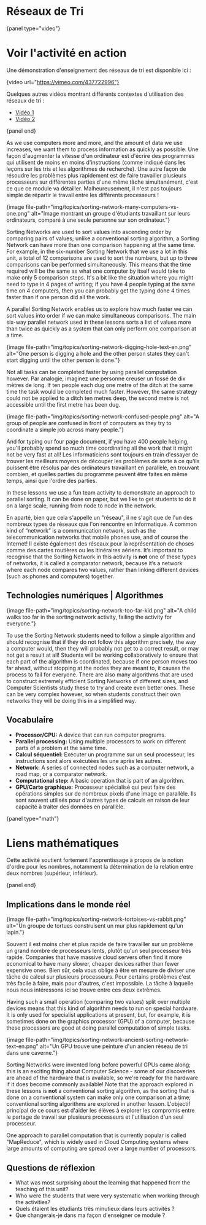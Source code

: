 # Réseaux de Tri

{panel type="video"}

# Voir l'activité en action

Une démonstration d'enseignement des réseaux de tri est disponible ici :

{video url="https://vimeo.com/437722996"}

Quelques autres vidéos montrant différents contextes d'utilisation des réseaux de tri :

- [Vidéo 1](https://vimeo.com/437726931)
- [Vidéo 2](https://vimeo.com/437726955)

{panel end}

As we use computers more and more, and the amount of data we use increases, we want them to process information as quickly as possible. Une façon d'augmenter la vitesse d'un ordinateur est d'écrire des programmes qui utilisent de moins en moins d'instructions (comme indiqué dans les leçons sur les tris et les algorithmes de recherche). Une autre façon de résoudre les problèmes plus rapidement est de faire travailler plusieurs processeurs sur différentes parties d'une même tâche simultanément, c'est ce que ce module va détailler. Malheureusement, il n'est pas toujours simple de répartir le travail entre les différents processeurs !

{image file-path="img/topics/sorting-network-many-computers-vs-one.png" alt="Image montrant un groupe d'étudiants travaillant sur leurs ordinateurs, comparé à une seule personne sur son ordinateur."}

Sorting Networks are used to sort values into ascending order by comparing pairs of values; unlike a conventional sorting algorithm, a Sorting Network can have more than one comparison happening at the same time. For example, in the six-number Sorting Network that we use a lot in this unit, a total of 12 comparisons are used to sort the numbers, but up to three comparisons can be performed simultaneously. This means that the time required will be the same as what one computer by itself would take to make only 5 comparison steps. It's a bit like the situation where you might need to type in 4 pages of writing; if you have 4 people typing at the same time on 4 computers, then you can probably get the typing done 4 times faster than if one person did all the work.

A parallel Sorting Network enables us to explore how much faster we can sort values into order if we can make simultaneous comparisons. The main six-way parallel network used in these lessons sorts a list of values more than twice as quickly as a system that can only perform one comparison at a time.

{image file-path="img/topics/sorting-network-digging-hole-text-en.png" alt="One person is digging a hole and the other person states they can't start digging until the other person is done."}

Not all tasks can be completed faster by using parallel computation however. Par analogie, imaginez une personne creuser un fossé de dix mètres de long. If ten people each dug one metre of the ditch at the same time the task would be completed much faster. However, the same strategy could not be applied to a ditch ten metres deep, the second metre is not accessible until the first metre has been dug.

{image file-path="img/topics/sorting-network-confused-people.png" alt="A group of people are confused in front of computers as they try to coordinate a simple job across many people."}

And for typing our four page document, if you have 400 people helping, you'll probably spend so much time coordinating all the work that it might not be very fast at all! Les informaticiens sont toujours en train d'essayer de trouver les meilleurs moyens de découper les problèmes de sorte à ce qu'ils puissent être résolus par des ordinateurs travaillant en parallèle, en trouvant combien, et quelles parties du programme peuvent être faites en même temps, ainsi que l'ordre des parties.

In these lessons we use a fun team activity to demonstrate an approach to parallel sorting. It can be done on paper, but we like to get students to do it on a large scale, running from node to node in the network.

En aparté, bien que cela s'appelle un "réseau", il ne s'agit que de l'un des nombreux types de réseaux que l'on rencontre en Informatique. A common kind of “network” is a communication network, such as the telecommunication networks that mobile phones use, and of course the Internet! Il existe également des réseaux pour la représentation de choses comme des cartes routières ou les itinéraires aériens. It’s important to recognise that the Sorting Network in this activity is **not** one of these types of networks, it is called a comparator network, because it’s a network where each node compares two values, rather than linking different devices (such as phones and computers) together.

## Technologies numériques | Algorithmes

{image file-path="img/topics/sorting-network-too-far-kid.png" alt="A child walks too far in the sorting network activity, failing the activity for everyone."}

To use the Sorting Network students need to follow a simple algorithm and should recognise that if they do not follow this algorithm precisely, the way a computer would, then they will probably not get to a correct result, or may not get a result at all! Students will be working collaboratively to ensure that each part of the algorithm is coordinated, because if one person moves too far ahead, without stopping at the nodes they are meant to, it causes the process to fail for everyone. There are also many algorithms that are used to construct extremely efficient Sorting Networks of different sizes, and Computer Scientists study these to try and create even better ones. These can be very complex however, so when students construct their own networks they will be doing this in a simplified way.

## Vocabulaire

- **Processor/CPU:** A device that can run computer programs.
- **Parallel processing:** Using multiple processors to work on different parts of a problem at the same time.
- **Calcul séquentiel:** Exécuter un programme sur un seul processeur, les instructions sont alors exécutées les une après les autres.
- **Network:** A series of connected nodes such as a computer network, a road map, or a comparator network.
- **Computational step:** A basic operation that is part of an algorithm.
- **GPU/Carte graphique:** Processeur spécialisé qui peut faire des opérations simples sur de nombreux pixels d'une image en parallèle. Ils sont souvent utilisés pour d'autres types de calculs en raison de leur capacité à traiter des données en parallèle.

{panel type="math"}

# Liens mathématiques

Cette activité soutient fortement l'apprentissage à propos de la notion d'ordre pour les nombres, notamment la détermination de la relation entre deux nombres (supérieur, inférieur).

{panel end}

## Implications dans le monde réel

{image file-path="img/topics/sorting-network-tortoises-vs-rabbit.png" alt="Un groupe de tortues construisent un mur plus rapidement qu'un lapin."}

Souvent il est moins cher et plus rapide de faire travailler sur un problème un grand nombre de processeurs lents, plutôt qu'un seul processeur très rapide. Companies that have massive cloud servers often find it more economical to have many slower, cheaper devices rather than fewer expensive ones. Bien sûr, cela vous oblige à être en mesure de diviser une tâche de calcul sur plusieurs processeurs. Pour certains problèmes c'est très facile à faire, mais pour d'autres, c'est impossible. La tâche à laquelle nous nous intéressons ici se trouve entre ces deux extrêmes.

Having such a small operation (comparing two values) split over multiple devices means that this kind of algorithm needs to run on special hardware. It is only used for specialist applications at present, but, for example, it is sometimes done on the graphics processor (GPU) of a computer, because these processors are good at doing parallel computation of simple tasks.

{image file-path="img/topics/sorting-network-ancient-sorting-network-text-en.png" alt="Un GPU trouve une peinture d'un ancien réseau de tri dans une caverne."}

Sorting Networks were invented long before powerful GPUs came along; this is an exciting thing about Computer Science - some of our discoveries are ahead of the hardware that is available, so we're ready for the hardware if it does become commonly available! Note that the approach explored in these lessons is **not** a conventional sorting algorithm, as the sorting that is done on a conventional system can make only one comparison at a time; conventional sorting algorithms are explored in another lesson. L'objectif principal de ce cours est d'aider les élèves à explorer les compromis entre le partage de travail sur plusieurs processeurs et l'utilisation d'un seul processeur.

One approach to parallel computation that is currently popular is called "MapReduce", which is widely used in Cloud Computing systems where large amounts of computing are spread over a large number of processors.

## Questions de réflexion

- What was most surprising about the learning that happened from the teaching of this unit?
- Who were the students that were very systematic when working through the activities?
- Quels étaient les étudiants très minutieux dans leurs activités ?
- Que changerais-je dans ma façon d'enseigner ce module ?